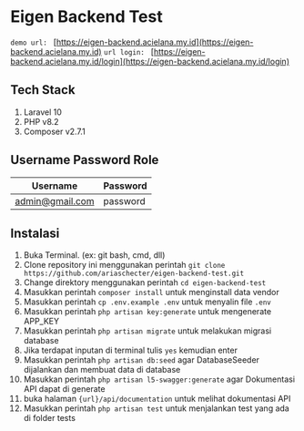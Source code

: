 # Eigen Backend Test

`demo url: ` [https://eigen-backend.acielana.my.id](https://eigen-backend.acielana.my.id)
`url login: ` [https://eigen-backend.acielana.my.id/login](https://eigen-backend.acielana.my.id/login)

## Tech Stack
1. Laravel 10
2. PHP v8.2
3. Composer v2.7.1

## Username Password Role
| Username | Password |
| ----------- | ----------- |
| admin@gmail.com | password |

## Instalasi
1. Buka Terminal. (ex: git bash, cmd, dll)
2. Clone repository ini menggunakan perintah `git clone https://github.com/ariaschecter/eigen-backend-test.git`
3. Change direktory menggunakan perintah `cd eigen-backend-test`
4. Masukkan perintah `composer install` untuk menginstall data vendor
5. Masukkan perintah `cp .env.example .env` untuk menyalin file `.env`
6. Masukkan perintah `php artisan key:generate` untuk mengenerate APP_KEY
7. Masukkan perintah `php artisan migrate` untuk melakukan migrasi database
8. Jika terdapat inputan di terminal tulis `yes` kemudian enter
9. Masukkan perintah `php artisan db:seed` agar DatabaseSeeder dijalankan dan membuat data di database
10. Masukkan perintah `php artisan l5-swagger:generate` agar Dokumentasi API dapat di generate
11. buka halaman `{url}/api/documentation` untuk melihat dokumentasi API
12. Masukkan perintah `php artisan test` untuk menjalankan test yang ada di folder tests 
